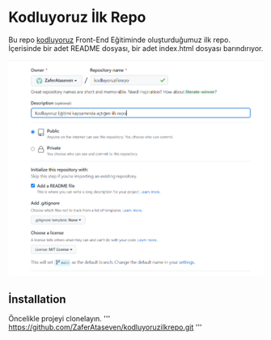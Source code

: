 # Kodluyoruz İlk Repo
Bu repo [kodluyoruz](https://app.patika.dev/) Front-End Eğitiminde oluşturduğumuz ilk repo. İçerisinde bir adet
README dosyası, bir adet index.html dosyası barındırıyor.

![GitRepo](img/githubRepo.PNG)

## İnstallation
Öncelikle projeyi clonelayın.
'''
https://github.com/ZaferAtaseven/kodluyoruzilkrepo.git
'''



